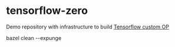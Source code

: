 # tensorflow-zero

Demo repository with infrastructure to build [Tensorflow custom OP](https://www.tensorflow.org/extend/adding_an_op)


bazel clean --expunge